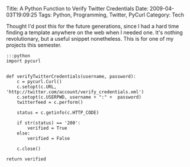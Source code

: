 Title: A Python Function to Verify Twitter Credentials
Date: 2009-04-03T19:09:25
Tags: Python, Programming, Twitter, PyCurl
Category: Tech


Thought I'd post this for the future generations, since I had a hard time 
finding a template anywhere on the web when I needed one. It's nothing 
revolutionary, but a useful snippet nonetheless. This is for one of my 
projects this semester.

    :::python
    import pycurl
    
    
    def verifyTwitterCredentials(username, password):
        c = pycurl.Curl()
        c.setopt(c.URL, 'http://twitter.com/account/verify_credentials.xml')
        c.setopt(c.USERPWD, username + ":" +  password)
        twitterfeed = c.perform()
    
        status = c.getinfo(c.HTTP_CODE)
    
        if str(status) == '200':
            verified = True
        else:
            verified = False
    
        c.close()

    return verified
